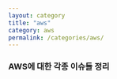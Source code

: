```yaml
---
layout: category
title: "aws"
category: aws
permalink: /categories/aws/
---
```


### AWS에 대한 각종 이슈들 정리